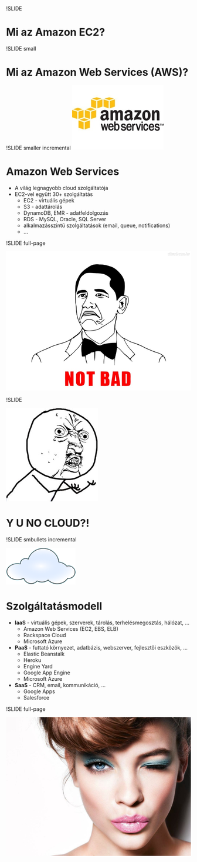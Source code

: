 !SLIDE

# Mi az Amazon EC2?

!SLIDE small

# Mi az Amazon Web Services (AWS)?

!SLIDE smaller incremental
![Amazon Web Services](aws.jpg)

# Amazon Web Services

* A világ legnagyobb cloud szolgáltatója
* EC2-vel együtt 30+ szolgáltatás
  * EC2 - virtuális gépek
  * S3 - adattárolás
  * DynamoDB, EMR - adatfeldolgozás
  * RDS - MySQL, Oracle, SQL Server
  * alkalmazásszintű szolgáltatások (email, queue, notifications)
  * ...

!SLIDE full-page

![Not Bad](not_bad.jpg)

!SLIDE

![Y U NO GUY](y_u_no.jpg)

# Y U NO CLOUD?!

!SLIDE smbullets incremental

![Cloud](cloud.png)

# Szolgáltatásmodell

* **IaaS** - virtuális gépek, szerverek, tárolás, terhelésmegosztás, hálózat, ...
  * Amazon Web Services (EC2, EBS, ELB)
  * Rackspace Cloud
  * Microsoft Azure
* **PaaS** - futtató környezet, adatbázis, webszerver, fejlesztői eszközök, ...
  * Elastic Beanstalk
  * Heroku
  * Engine Yard
  * Google App Engine
  * Microsoft Azure
* **SaaS** - CRM, email, kommunikáció, ...
  * Google Apps
  * Salesforce
  

!SLIDE full-page

![Barbara Palvin](barbara_palvin.jpg)
